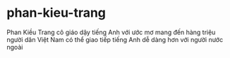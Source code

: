 # phan-kieu-trang
Phan Kiều Trang cô giáo dậy tiếng Anh với ước mơ mang đến hàng triệu người dân Việt Nam có thể giao tiếp tiếng Anh dễ dàng hơn với người nước ngoài
